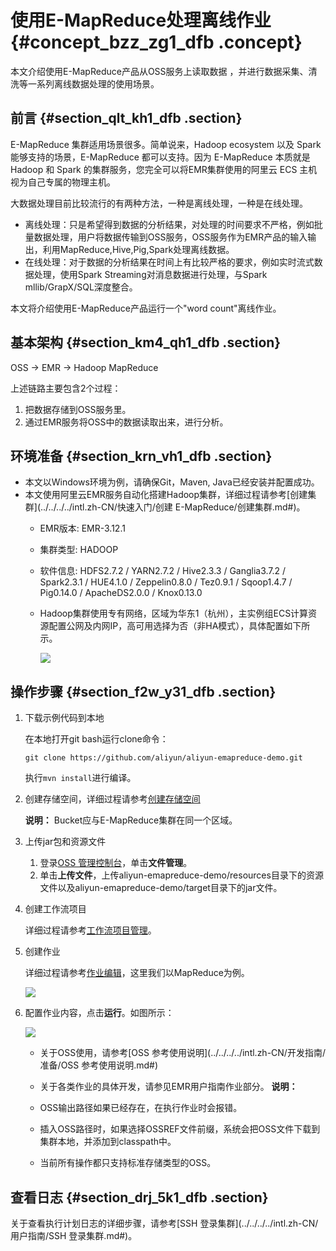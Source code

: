 # 使用E-MapReduce处理离线作业 {#concept_bzz_zg1_dfb .concept}

本文介绍使用E-MapReduce产品从OSS服务上读取数据 ，并进行数据采集、清洗等一系列离线数据处理的使用场景。

## 前言 {#section_qlt_kh1_dfb .section}

E-MapReduce 集群适用场景很多。简单说来，Hadoop ecosystem 以及 Spark 能够支持的场景，E-MapReduce 都可以支持。因为 E-MapReduce 本质就是 Hadoop 和 Spark 的集群服务，您完全可以将EMR集群使用的阿里云 ECS 主机视为自己专属的物理主机。

大数据处理目前比较流行的有两种方法，一种是离线处理，一种是在线处理。

-   离线处理：只是希望得到数据的分析结果，对处理的时间要求不严格，例如批量数据处理，用户将数据传输到OSS服务，OSS服务作为EMR产品的输入输出，利用MapReduce,Hive,Pig,Spark处理离线数据。
-   在线处理：对于数据的分析结果在时间上有比较严格的要求，例如实时流式数据处理，使用Spark Streaming对消息数据进行处理，与Spark mllib/GrapX/SQL深度整合。

本文将介绍使用E-MapReduce产品运行一个"word count"离线作业。

## 基本架构 {#section_km4_qh1_dfb .section}

OSS -\> EMR -\> Hadoop MapReduce

上述链路主要包含2个过程：

1.  把数据存储到OSS服务里。
2.  通过EMR服务将OSS中的数据读取出来，进行分析。

## 环境准备 {#section_krn_vh1_dfb .section}

-   本文以Windows环境为例，请确保Git，Maven, Java已经安装并配置成功。
-   本文使用阿里云EMR服务自动化搭建Hadoop集群，详细过程请参考[创建集群](../../../../intl.zh-CN/快速入门/创建 E-MapReduce/创建集群.md#)。
    -   EMR版本: EMR-3.12.1
    -   集群类型: HADOOP
    -   软件信息: HDFS2.7.2 / YARN2.7.2 / Hive2.3.3 / Ganglia3.7.2 / Spark2.3.1 / HUE4.1.0 / Zeppelin0.8.0 / Tez0.9.1 / Sqoop1.4.7 / Pig0.14.0 / ApacheDS2.0.0 / Knox0.13.0
    -   Hadoop集群使用专有网络，区域为华东1（杭州），主实例组ECS计算资源配置公网及内网IP，高可用选择为否（非HA模式），具体配置如下所示。

        ![](http://static-aliyun-doc.oss-cn-hangzhou.aliyuncs.com/assets/img/21330/154216138411874_zh-CN.png)


## 操作步骤 {#section_f2w_y31_dfb .section}

1.  下载示例代码到本地

    在本地打开git bash运行clone命令：

    ```
    git clone https://github.com/aliyun/aliyun-emapreduce-demo.git
    ```

    执行`mvn install`进行编译。

2.  创建存储空间，详细过程请参考[创建存储空间](../../../../intl.zh-CN/快速入门/创建存储空间.md#)

    **说明：** Bucket应与E-MapReduce集群在同一个区域。

3.  上传jar包和资源文件
    1.  登录[OSS 管理控制台](https://oss.console.aliyun.com)，单击**文件管理**。
    2.  单击**上传文件**，上传aliyun-emapreduce-demo/resources目录下的资源文件以及aliyun-emapreduce-demo/target目录下的jar文件。
4.  创建工作流项目

    详细过程请参考[工作流项目管理](../../../../intl.zh-CN/用户指南/数据开发/项目管理.md#)。

5.  创建作业

    详细过程请参考[作业编辑](../../../../intl.zh-CN/用户指南/数据开发/作业编辑.md#)，这里我们以MapReduce为例。

    ![](http://static-aliyun-doc.oss-cn-hangzhou.aliyuncs.com/assets/img/21330/154216138411891_zh-CN.jpg)

6.  配置作业内容，点击**运行**。如图所示：

    ![](http://static-aliyun-doc.oss-cn-hangzhou.aliyuncs.com/assets/img/21330/154216138411892_zh-CN.png)

    -   关于OSS使用，请参考[OSS 参考使用说明](../../../../intl.zh-CN/开发指南/准备/OSS 参考使用说明.md#)
    -   关于各类作业的具体开发，请参见EMR用户指南作业部分。
    **说明：** 

    -   OSS输出路径如果已经存在，在执行作业时会报错。
    -   插入OSS路径时，如果选择OSSREF文件前缀，系统会把OSS文件下载到集群本地，并添加到classpath中。
    -   当前所有操作都只支持标准存储类型的OSS。 

## 查看日志 {#section_drj_5k1_dfb .section}

关于查看执行计划日志的详细步骤，请参考[SSH 登录集群](../../../../intl.zh-CN/用户指南/SSH 登录集群.md#)。

